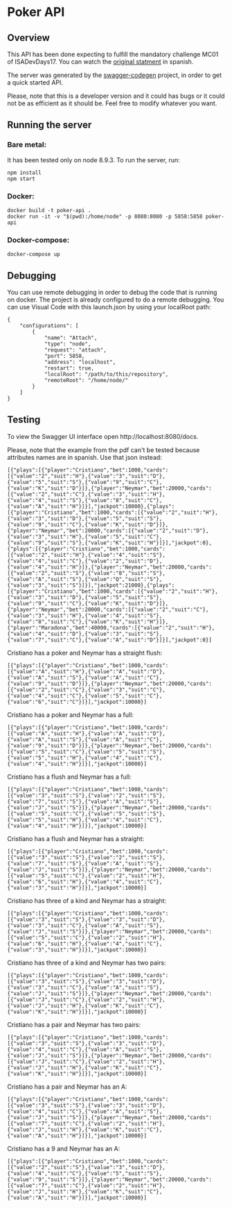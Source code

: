 # Poker API

## Overview
This API has been done expecting to fulfill the mandatory challenge MC01 of ISADevDays17. You can watch the [original statment](https://github.com/javrd/poker-api/blob/master/MC01%20-%20API%20para%20Manos%20de%20Poker.pdf) in spanish.

The server was generated by the [swagger-codegen](https://github.com/swagger-api/swagger-codegen) project, in order to get a quick started API.

Please, note that this is a developer version and it could has bugs or it could not be as efficient as it should be. Feel free to modify whatever you want.

## Running the server

### Bare metal:
It has been tested only on node 8.9.3.
To run the server, run:

```
npm install
npm start
```

### Docker:

```
docker build -t poker-api .
docker run -it -v "$(pwd):/home/node" -p 8080:8080 -p 5858:5858 poker-api
```

### Docker-compose:

```
docker-compose up
```
## Debugging
You can use remote debugging in order to debug the code that is running on docker. The project is already configured to do a remote debugging. You can use Visual Code with this launch.json by using your localRoot path:
```
{
    "configurations": [
        {
            "name": "Attach",
            "type": "node",
            "request": "attach",
            "port": 5858,
            "address": "localhost",
            "restart": true,
            "localRoot": "/path/to/this/repository",
            "remoteRoot": "/home/node/"
        }
    ]
}
```

## Testing
To view the Swagger UI interface open http://localhost:8080/docs.

Please, note that the example from the pdf can't be tested because attributes names are in spanish. Use that json instead:
```
[{"plays":[{"player":"Cristiano","bet":1000,"cards":[{"value":"2","suit":"H"},{"value":"3","suit":"D"},{"value":"5","suit":"S"},{"value":"9","suit":"C"},{"value":"K","suit":"D"}]},{"player":"Neymar","bet":20000,"cards":[{"value":"2","suit":"C"},{"value":"3","suit":"H"},{"value":"4","suit":"S"},{"value":"8","suit":"C"},{"value":"A","suit":"H"}]}],"jackpot":10000},{"plays":[{"player":"Cristiano","bet":1000,"cards":[{"value":"2","suit":"H"},{"value":"3","suit":"D"},{"value":"5","suit":"S"},{"value":"9","suit":"C"},{"value":"K","suit":"D"}]},{"player":"Neymar","bet":20000,"cards":[{"value":"2","suit":"D"},{"value":"3","suit":"H"},{"value":"5","suit":"C"},{"value":"9","suit":"S"},{"value":"K","suit":"H"}]}],"jackpot":0},{"plays":[{"player":"Cristiano","bet":1000,"cards":[{"value":"2","suit":"H"},{"value":"4","suit":"S"},{"value":"4","suit":"C"},{"value":"2","suit":"D"},{"value":"4","suit":"H"}]},{"player":"Neymar","bet":20000,"cards":[{"value":"2","suit":"S"},{"value":"8","suit":"S"},{"value":"A","suit":"S"},{"value":"Q","suit":"S"},{"value":"3","suit":"S"}]}],"jackpot":21000},{"plays":[{"player":"Cristiano","bet":1000,"cards":[{"value":"2","suit":"H"},{"value":"3","suit":"D"},{"value":"5","suit":"S"},{"value":"9","suit":"C"},{"value":"K","suit":"D"}]},{"player":"Neymar","bet":20000,"cards":[{"value":"2","suit":"C"},{"value":"3","suit":"H"},{"value":"4","suit":"S"},{"value":"8","suit":"C"},{"value":"K","suit":"H"}]},{"player":"Maradona","bet":40000,"cards":[{"value":"2","suit":"H"},{"value":"4","suit":"D"},{"value":"3","suit":"S"},{"value":"7","suit":"C"},{"value":"A","suit":"D"}]}],"jackpot":0}]
```

Cristiano has a poker and Neymar has a straight flush:
```
[{"plays":[{"player":"Cristiano","bet":1000,"cards":[{"value":"A","suit":"H"},{"value":"A","suit":"D"},{"value":"A","suit":"S"},{"value":"A","suit":"C"},{"value":"9","suit":"D"}]},{"player":"Neymar","bet":20000,"cards":[{"value":"2","suit":"C"},{"value":"3","suit":"C"},{"value":"4","suit":"C"},{"value":"5","suit":"C"},{"value":"6","suit":"C"}]}],"jackpot":10000}]
```

Cristiano has a poker and Neymar has a full:
```
[{"plays":[{"player":"Cristiano","bet":1000,"cards":[{"value":"A","suit":"H"},{"value":"A","suit":"D"},{"value":"A","suit":"S"},{"value":"A","suit":"C"},{"value":"9","suit":"D"}]},{"player":"Neymar","bet":20000,"cards":[{"value":"5","suit":"C"},{"value":"5","suit":"S"},{"value":"5","suit":"H"},{"value":"4","suit":"C"},{"value":"4","suit":"H"}]}],"jackpot":10000}]
```

Cristiano has a flush and Neymar has a full:
```
[{"plays":[{"player":"Cristiano","bet":1000,"cards":[{"value":"3","suit":"S"},{"value":"2","suit":"S"},{"value":"7","suit":"S"},{"value":"A","suit":"S"},{"value":"J","suit":"S"}]},{"player":"Neymar","bet":20000,"cards":[{"value":"5","suit":"C"},{"value":"5","suit":"S"},{"value":"5","suit":"H"},{"value":"4","suit":"C"},{"value":"4","suit":"H"}]}],"jackpot":10000}]
```

Cristiano has a flush and Neymar has a straight:
```
[{"plays":[{"player":"Cristiano","bet":1000,"cards":[{"value":"3","suit":"S"},{"value":"2","suit":"S"},{"value":"7","suit":"S"},{"value":"A","suit":"S"},{"value":"J","suit":"S"}]},{"player":"Neymar","bet":20000,"cards":[{"value":"5","suit":"C"},{"value":"2","suit":"H"},{"value":"6","suit":"H"},{"value":"4","suit":"C"},{"value":"3","suit":"H"}]}],"jackpot":10000}]
```

Cristiano has three of a kind and Neymar has a straight:
```
[{"plays":[{"player":"Cristiano","bet":1000,"cards":[{"value":"3","suit":"S"},{"value":"3","suit":"D"},{"value":"3","suit":"C"},{"value":"A","suit":"S"},{"value":"J","suit":"S"}]},{"player":"Neymar","bet":20000,"cards":[{"value":"5","suit":"C"},{"value":"2","suit":"H"},{"value":"6","suit":"H"},{"value":"4","suit":"C"},{"value":"3","suit":"H"}]}],"jackpot":10000}]
```

Cristiano has three of a kind and Neymar has two pairs:
```
[{"plays":[{"player":"Cristiano","bet":1000,"cards":[{"value":"3","suit":"S"},{"value":"3","suit":"D"},{"value":"3","suit":"C"},{"value":"A","suit":"S"},{"value":"J","suit":"S"}]},{"player":"Neymar","bet":20000,"cards":[{"value":"J","suit":"C"},{"value":"2","suit":"H"},{"value":"J","suit":"H"},{"value":"K","suit":"C"},{"value":"K","suit":"H"}]}],"jackpot":10000}]
```

Cristiano has a pair and Neymar has two pairs:
```
[{"plays":[{"player":"Cristiano","bet":1000,"cards":[{"value":"3","suit":"S"},{"value":"3","suit":"D"},{"value":"4","suit":"C"},{"value":"A","suit":"S"},{"value":"J","suit":"S"}]},{"player":"Neymar","bet":20000,"cards":[{"value":"J","suit":"C"},{"value":"2","suit":"H"},{"value":"J","suit":"H"},{"value":"K","suit":"C"},{"value":"K","suit":"H"}]}],"jackpot":10000}]
```

Cristiano has a pair and Neymar has an A:
```
[{"plays":[{"player":"Cristiano","bet":1000,"cards":[{"value":"3","suit":"S"},{"value":"3","suit":"D"},{"value":"4","suit":"C"},{"value":"A","suit":"S"},{"value":"J","suit":"S"}]},{"player":"Neymar","bet":20000,"cards":[{"value":"7","suit":"C"},{"value":"2","suit":"H"},{"value":"J","suit":"H"},{"value":"K","suit":"C"},{"value":"A","suit":"H"}]}],"jackpot":10000}]
```

Cristiano has a 9 and Neymar has an A:
```
[{"plays":[{"player":"Cristiano","bet":1000,"cards":[{"value":"2","suit":"S"},{"value":"3","suit":"D"},{"value":"4","suit":"C"},{"value":"5","suit":"S"},{"value":"9","suit":"S"}]},{"player":"Neymar","bet":20000,"cards":[{"value":"7","suit":"C"},{"value":"2","suit":"H"},{"value":"J","suit":"H"},{"value":"K","suit":"C"},{"value":"A","suit":"H"}]}],"jackpot":10000}]
```
